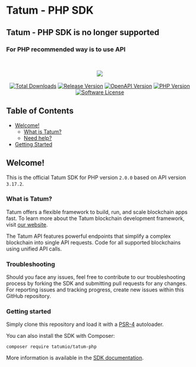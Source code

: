 # Tatum - PHP SDK

## Tatum - PHP SDK is no longer supported


### For PHP recommended way is to use API

<p>&nbsp;</p>

<p align="center">
    <a href="https://tatumio.github.io/tatum-php/" target="_blank">
        <img src="https://repository-images.githubusercontent.com/364242763/d637cddc-cf10-4992-9058-8339bd3e2239"/>
    </a><br/><br/>
    <a href="https://packagist.org/packages/tatumio/tatum-php" rel="nofollow"><img src="https://img.shields.io/packagist/dt/tatumio/tatum-php.svg?style=flat&colorB=green" alt="Total Downloads" style="max-width: 100%;"></a>
    <a href="https://packagist.org/packages/tatumio/tatum-php" rel="nofollow"><img src="https://img.shields.io/packagist/v/tatumio/tatum-php.svg?style=flat&label=release&color=blue" alt="Release Version" style="max-width: 100%;"></a>
    <a href="https://apidoc.tatum.io" rel="nofollow"><img src="https://img.shields.io/badge/api-v3.17.2-blue" alt="OpenAPI Version" style="max-width: 100%;"></a>
    <a href="https://www.php.net/supported-versions.php" rel="nofollow"><img src="https://img.shields.io/badge/php-%3E=7.3%20(64bit)-blue" alt="PHP Version" style="max-width: 100%;"></a>
    <a href="https://github.com/tatumio/tatum-php/blob/master/LICENSE.txt"><img src="https://img.shields.io/packagist/l/tatumio/tatum-php.svg?style=flat&color=blue" alt="Software License" style="max-width: 100%;"></a>
</p>

## Table of Contents
- [Welcome!](#welcome)
  - [What is Tatum?](#what-is-tatum)
  - [Need help?](#troubleshooting)
- [Getting Started](#getting-started)

## Welcome!

This is the official Tatum SDK for PHP version `2.0.0` based on API version `3.17.2`.

### What is Tatum?

Tatum offers a flexible framework to build, run, and scale blockchain apps fast. To learn more about the
Tatum blockchain development framework, visit [our website](https://tatum.io/framework).

The Tatum API features powerful endpoints that simplify a complex blockchain into single API requests. Code for all
supported blockchains using unified API calls.

### Troubleshooting

Should you face any issues, feel free to contribute to our troubleshooting process by forking the SDK and submitting pull requests for any changes. For reporting issues and tracking progress, create new issues within this GitHub repository.

### Getting started

Simply clone this repository and load it with a [PSR-4](https://www.php-fig.org/psr/psr-4/) autoloader.

You can also install the SDK with Composer:

```
composer require tatumio/tatum-php
```

More information is available in the [SDK documentation](https://tatumio.github.io/tatum-php/).
